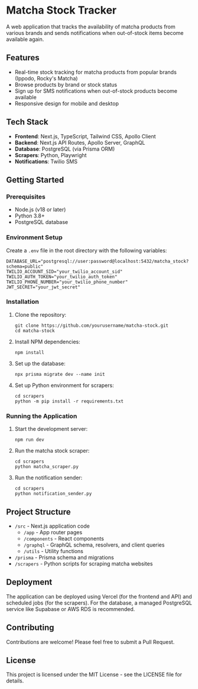 # Matcha Stock Tracker

A web application that tracks the availability of matcha products from various brands and sends notifications when out-of-stock items become available again.

## Features

- Real-time stock tracking for matcha products from popular brands (Ippodo, Rocky's Matcha)
- Browse products by brand or stock status
- Sign up for SMS notifications when out-of-stock products become available
- Responsive design for mobile and desktop

## Tech Stack

- **Frontend**: Next.js, TypeScript, Tailwind CSS, Apollo Client
- **Backend**: Next.js API Routes, Apollo Server, GraphQL
- **Database**: PostgreSQL (via Prisma ORM)
- **Scrapers**: Python, Playwright
- **Notifications**: Twilio SMS

## Getting Started

### Prerequisites

- Node.js (v18 or later)
- Python 3.8+
- PostgreSQL database

### Environment Setup

Create a `.env` file in the root directory with the following variables:

```
DATABASE_URL="postgresql://user:password@localhost:5432/matcha_stock?schema=public"
TWILIO_ACCOUNT_SID="your_twilio_account_sid"
TWILIO_AUTH_TOKEN="your_twilio_auth_token"
TWILIO_PHONE_NUMBER="your_twilio_phone_number"
JWT_SECRET="your_jwt_secret"
```

### Installation

1. Clone the repository:
   ```
   git clone https://github.com/yourusername/matcha-stock.git
   cd matcha-stock
   ```

2. Install NPM dependencies:
   ```
   npm install
   ```

3. Set up the database:
   ```
   npx prisma migrate dev --name init
   ```

4. Set up Python environment for scrapers:
   ```
   cd scrapers
   python -m pip install -r requirements.txt
   ```

### Running the Application

1. Start the development server:
   ```
   npm run dev
   ```

2. Run the matcha stock scraper:
   ```
   cd scrapers
   python matcha_scraper.py
   ```

3. Run the notification sender:
   ```
   cd scrapers
   python notification_sender.py
   ```

## Project Structure

- `/src` - Next.js application code
  - `/app` - App router pages
  - `/components` - React components
  - `/graphql` - GraphQL schema, resolvers, and client queries
  - `/utils` - Utility functions
- `/prisma` - Prisma schema and migrations
- `/scrapers` - Python scripts for scraping matcha websites

## Deployment

The application can be deployed using Vercel (for the frontend and API) and scheduled jobs (for the scrapers). For the database, a managed PostgreSQL service like Supabase or AWS RDS is recommended.

## Contributing

Contributions are welcome! Please feel free to submit a Pull Request.

## License

This project is licensed under the MIT License - see the LICENSE file for details.
